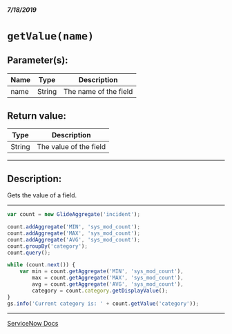 ##### 7/18/2019
# `getValue(name)`

## Parameter(s):
| Name | Type | Description |
|---|---|---|
| name | String | The name of the field |

## Return value:
| Type | Description |
|---|---|
| String | The value of the field |

---

## Description:
Gets the value of a field.

---

```js
var count = new GlideAggregate('incident');

count.addAggregate('MIN', 'sys_mod_count');
count.addAggregate('MAX', 'sys_mod_count');
count.addAggregate('AVG', 'sys_mod_count');
count.groupBy('category');
count.query();

while (count.next()) {  
    var min = count.getAggregate('MIN', 'sys_mod_count'),
        max = count.getAggregate('MAX', 'sys_mod_count'),
        avg = count.getAggregate('AVG', 'sys_mod_count'),
        category = count.category.getDisplayValue();
}
gs.info('Current category is: ' + count.getValue('category'));
```

---

[ServiceNow Docs](https://developer.servicenow.com/app.do#!/api_doc?v=madrid&id=r_ScopedGlideAggregateGetValue_String)